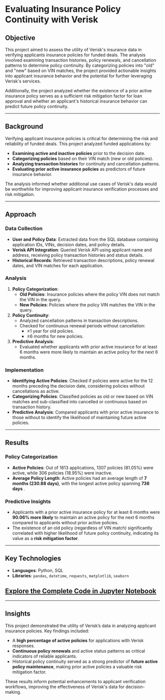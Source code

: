 # Evaluating Insurance Policy Continuity with Verisk

## Objective
This project aimed to assess the utility of Verisk's insurance data in verifying applicants insurance policies for funded deals. The analysis involved examining transaction histories, policy renewals, and cancellation patterns to determine policy continuity. By categorizing policies into "old" and "new" based on VIN matches, the project provided actionable insights into applicant insurance behavior and the potential for further leveraging Verisk's services.

Additionally, the project analyzed whether the existence of a prior active insurance policy serves as a sufficient risk mitigation factor for loan approval and whether an applicant's historical insurance behavior can predict future policy continuity.

---

## Background
Verifying applicant insurance policies is critical for determining the risk and reliability of funded deals. This project analyzed funded applications by:
- **Examining active and inactive policies** prior to the decision date.
- **Categorizing policies** based on their VIN match (new or old policies).
- **Analyzing transaction histories** for continuity and cancellation patterns.
- **Evaluating prior active insurance policies** as predictors of future insurance behavior.

The analysis informed whether additional use cases of Verisk's data would be worthwhile for improving applicant insurance verification processes and risk mitigation.

---

## Approach

### Data Collection
- **User and Policy Data**: Extracted data from the SQL database containing application IDs, VINs, decision dates, and policy details.
- **Verisk API Integration**: Queried Verisk API using applicant name and address, receiving policy transaction histories and status details.
- **Historical Records**: Retrieved transaction descriptions, policy renewal dates, and VIN matches for each application.

### Analysis
1. **Policy Categorization**:
   - **Old Policies**: Insurance policies where the policy VIN does not match the VIN in the query.
   - **New Policies**: Policies where the policy VIN matches the VIN in the query.
2. **Policy Continuity**:
   - Analyzed cancellation patterns in transaction descriptions.
   - Checked for continuous renewal periods without cancellation:
     - ≥1 year for old policies.
     - ≥6 months for new policies.
3. **Predictive Analysis**:
   - Evaluated whether applicants with prior active insurance for at least 6 months were more likely to maintain an active policy for the next 6 months.

### Implementation
- **Identifying Active Policies**: Checked if policies were active for the 12 months preceding the decision date, considering policies without cancellations as active.
- **Categorizing Policies**: Classified policies as old or new based on VIN matches and sub-classified into cancelled or continuous based on transaction history.
- **Predictive Analysis**: Compared applicants with prior active insurance to those without to identify the likelihood of maintaining future active policies.

---

## Results

### Policy Categorization
- **Active Policies**: Out of 1613 applications, 1307 policies (81.05%) were active, while 306 policies (18.95%) were inactive.
- **Average Policy Length**: Active policies had an average length of **7 months (230.88 days)**, with the longest active policy spanning **736 days** .

### Predictive Insights
- Applicants with a prior active insurance policy for at least 6 months were **90.06% more likely** to maintain an active policy for the next 6 months compared to applicants without prior active policies.
- The existence of an old policy (regardless of VIN match) significantly correlated with higher likelihood of future policy continuity, indicating its value as a **risk mitigation factor**.

---

## Key Technologies
- **Languages**: Python, SQL
- **Libraries**: `pandas`, `datetime`, `requests`, `matplotlib`, `seaborn`

## [Explore the Complete Code in Jupyter Notebook](https://github.com/srdjan-injac/active_insurance_policies/blob/main/ODYS-42.ipynb)
---

## Insights
This project demonstrated the utility of Verisk’s data in analyzing applicant insurance policies. Key findings included:
- A **high percentage of active policies** for applications with Verisk responses.
- **Continuous policy renewals** and active status patterns as critical indicators of reliable applicants.
- Historical policy continuity served as a strong predictor of **future active policy maintenance**, making prior active policies a valuable risk mitigation factor.

These results inform potential enhancements to applicant verification workflows, improving the effectiveness of Verisk's data for decision-making.
